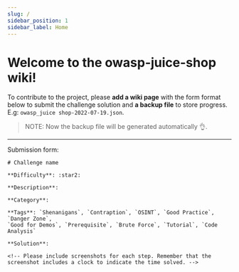 ```yaml
---
slug: /
sidebar_position: 1
sidebar_label: Home
---
```


# Welcome to the owasp-juice-shop wiki!

To contribute to the project, please **add a wiki page** with the form format below to submit the challenge solution and **a backup file** to store progress. E.g: `owasp_juice shop-2022-07-19.json`.

> NOTE: Now the backup file will be generated automatically :ok_hand:.

---

Submission form:

```
# Challenge name

**Difficulty**: :star2:

**Description**:

**Category**:

**Tags**: `Shenanigans`, `Contraption`, `OSINT`, `Good Practice`, `Danger Zone`,
`Good for Demos`, `Prerequisite`, `Brute Force`, `Tutorial`, `Code Analysis`

**Solution**:

<!-- Please include screenshots for each step. Remember that the screenshot includes a clock to indicate the time solved. -->
```
